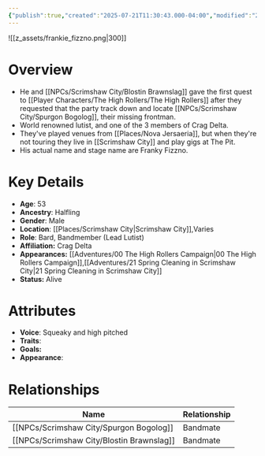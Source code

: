 ```yaml
---
{"publish":true,"created":"2025-07-21T11:30:43.000-04:00","modified":"2025-10-17T10:18:28.943-04:00","published":"2025-10-17T10:18:28.943-04:00","cssclasses":"","Age":"53","Ancestry":["Halfling"],"Gender":"Male","Location":["[[Places/Scrimshaw City]]","Varies"],"Role":["Bard, Bandmember (Lead Lutist)"],"Affiliation":["Crag Delta"],"Appearances":["[[00 The High Rollers Campaign]]","[[21 Spring Cleaning in Scrimshaw City]]"],"Status":"Alive"}
---
```


![[z_assets/frankie_fizzno.png|300]]

# Overview
 - He and [[NPCs/Scrimshaw City/Blostin Brawnslag]] gave the first quest to [[Player Characters/The High Rollers/The High Rollers]] after they requested that the party track down and locate [[NPCs/Scrimshaw City/Spurgon Bogolog]], their missing frontman.
- World renowned lutist, and one of the 3 members of Crag Delta.
- They've played venues from [[Places/Nova Jersaeria]], but when they're not touring they live in [[Scrimshaw City]] and play gigs at The Pit.
- His actual name and stage name are Franky Fizzno.

# Key Details
- **Age**: 53
- **Ancestry**: Halfling
- **Gender**: Male
- **Location**: [[Places/Scrimshaw City\|Scrimshaw City]],Varies
- **Role**: Bard, Bandmember (Lead Lutist)
- **Affiliation:** Crag Delta
- **Appearances:** [[Adventures/00 The High Rollers Campaign\|00 The High Rollers Campaign]],[[Adventures/21 Spring Cleaning in Scrimshaw City\|21 Spring Cleaning in Scrimshaw City]]
- **Status:** Alive

# Attributes
- **Voice**: Squeaky and high pitched
- **Traits**: 
- **Goals:** 
- **Appearance**: 

# Relationships

| Name                  | Relationship |
| --------------------- | ------------ |
| [[NPCs/Scrimshaw City/Spurgon Bogolog]]   | Bandmate     |
| [[NPCs/Scrimshaw City/Blostin Brawnslag]] | Bandmate     |
